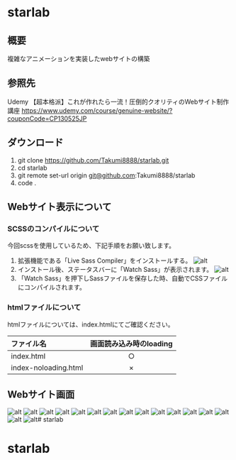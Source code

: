 # starlab

## 概要
複雑なアニメーションを実装したwebサイトの構築

## 参照先
Udemy
【超本格派】これが作れたら一流！圧倒的クオリティのWebサイト制作講座
https://www.udemy.com/course/genuine-website/?couponCode=CP130525JP

## ダウンロード
1. git clone https://github.com/Takumi8888/starlab.git
2. cd starlab
3. git remote set-url origin git@github.com:Takumi8888/starlab
4. code .

## Webサイト表示について
### SCSSのコンパイルについて
今回scssを使用しているため、下記手順をお願い致します。
1. 拡張機能である「Live Sass Compiler」をインストールする。
![alt](README_images/LiveSassCompiler1.png)
2. インストール後、ステータスバーに「Watch Sass」が表示されます。
![alt](README_images/LiveSassCompiler2.png)
3. 「Watch Sass」を押下しSassファイルを保存した時、自動でCSSファイルにコンパイルされます。

### htmlファイルについて
htmlファイルについては、index.htmlにてご確認ください。

| ファイル名            | 画面読み込み時のloading |
| :---                 | :---:                  |
| index.html           | ○                      |
| index-noloading.html | ×                      |

## Webサイト画面
![alt](README_images/01header.png)
![alt](README_images/02what.png)
![alt](README_images/03works.png)
![alt](README_images/04feature.png)
![alt](README_images/05feature.png)
![alt](README_images/06feature.png)
![alt](README_images/07feature.png)
![alt](README_images/08merit.png)
![alt](README_images/09merit.png)
![alt](README_images/10merit.png)
![alt](README_images/11merit.png)
![alt](README_images/12merit.png)
![alt](README_images/13merit.png)
![alt](README_images/14flow.png)
![alt](README_images/15cta.png)
![alt](README_images/16footer.png)# starlab
# starlab

